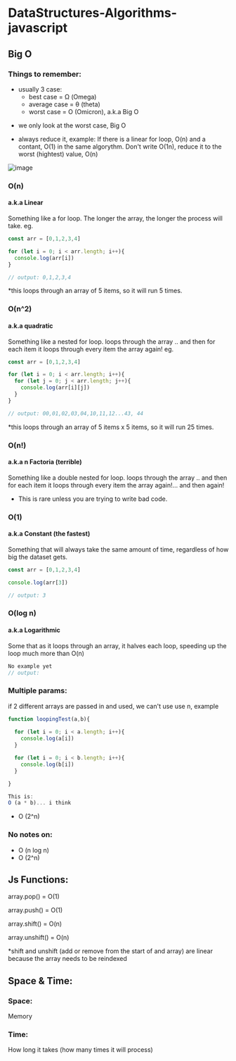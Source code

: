 # DataStructures-Algorithms-javascript

## Big O 

### Things to remember:
- usually 3 case: 
  - best case = Ω (Omega)
  - average case = θ (theta)
  - worst case = O (Omicron), a.k.a Big O
* we only look at the worst case, Big O

- always reduce it, example:
If there is a linear for loop, O(n) and a contant, O(1) in the same algorythm. Don't write O(1n), reduce it to the worst (hightest) value, O(n)


![image](https://user-images.githubusercontent.com/91187363/222923608-1e39c183-6e27-460f-baff-ce36995b15e9.png)

### O(n) 
#### a.k.a Linear
Something like a for loop.
The longer the array, the longer the process will take.
eg. 

```js
const arr = [0,1,2,3,4]

for (let i = 0; i < arr.length; i++){
  console.log(arr[i])
}

// output: 0,1,2,3,4
```
*this loops through an array of 5 items, so it will run 5 times.




### O(n^2) 
#### a.k.a quadratic
Something like a nested for loop.
loops through the array .. and then for each item it loops through every item the array again!
eg. 

```js
const arr = [0,1,2,3,4]

for (let i = 0; i < arr.length; i++){
  for (let j = 0; j < arr.length; j++){
    console.log(arr[i][j])
  } 
}

// output: 00,01,02,03,04,10,11,12...43, 44
```
*this loops through an array of 5 items x 5 items, so it will run 25 times.


### O(n!) 
#### a.k.a n Factoria (terrible)
Something like a double nested for loop.
loops through the array .. and then for each item it loops through every item the array again!... and then again!

* This is rare unless you are trying to write bad code.


### O(1) 
#### a.k.a Constant (the fastest)
Something that will always take the same amount of time, regardless of how big the dataset gets.

```js
const arr = [0,1,2,3,4]

console.log(arr[3])

// output: 3
```

### O(log n)
#### a.k.a Logarithmic 
Some that as it loops through an array, it halves each loop, speeding up the loop much more than O(n) 
```js
No example yet
// output: 
```

### Multiple params:
if 2 different arrays are passed in and used, we can't use use n, example
```js
function loopingTest(a,b){
  
  for (let i = 0; i < a.length; i++){
    console.log(a[i])
  }

  for (let i = 0; i < b.length; i++){
    console.log(b[i])
  }

}

This is:
O (a * b)... i think

```
- O (2^n)


### No notes on:
- O (n log n)
- O (2^n)

## Js Functions:

array.pop() = O(1)

array.push() = O(1)

array.shift() = O(n)

array.unshift() = O(n)

*shift and unshift (add or remove from the start of and array) are linear because the array needs to be reindexed

## Space & Time:
### Space:
Memory

### Time:
How long it takes (how many times it will process)



